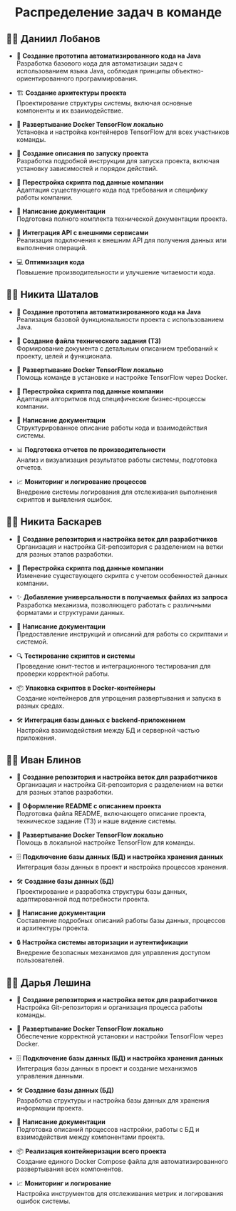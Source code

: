 # <p style="text-align:center;">**Распределение задач в команде**</p>

## 👨‍💻 **Даниил Лобанов**

- 🚀 **Создание прототипа автоматизированного кода на Java**  
  Разработка базового кода для автоматизации задач с использованием языка Java, соблюдая принципы объектно-ориентированного программирования.

- 🏗️ **Создание архитектуры проекта**  
  Проектирование структуры системы, включая основные компоненты и их взаимодействие.

- 🐳 **Развертывание Docker TensorFlow локально**  
  Установка и настройка контейнеров TensorFlow для всех участников команды.

- 📄 **Создание описания по запуску проекта**  
  Разработка подробной инструкции для запуска проекта, включая установку зависимостей и порядок действий.

- 🔧 **Перестройка скрипта под данные компании**  
  Адаптация существующего кода под требования и специфику работы компании.

- 📝 **Написание документации**  
  Подготовка полного комплекта технической документации проекта.

- 🧩 **Интеграция API с внешними сервисами**  
  Реализация подключения к внешним API для получения данных или выполнения операций.

- 💻 **Оптимизация кода**  
  Повышение производительности и улучшение читаемости кода.

## 👨‍💻 **Никита Шаталов**

- 🚀 **Создание прототипа автоматизированного кода на Java**  
  Реализация базовой функциональности проекта с использованием Java.

- 📑 **Создание файла технического задания (ТЗ)**  
  Формирование документа с детальным описанием требований к проекту, целей и функционала.

- 🐳 **Развертывание Docker TensorFlow локально**  
  Помощь команде в установке и настройке TensorFlow через Docker.

- 🔧 **Перестройка скрипта под данные компании**  
  Адаптация алгоритмов под специфические бизнес-процессы компании.

- 📝 **Написание документации**  
  Структурированное описание работы кода и взаимодействия системы.

- 📊 **Подготовка отчетов по производительности**  
  Анализ и визуализация результатов работы системы, подготовка отчетов.

- 📈 **Мониторинг и логирование процессов**  
  Внедрение системы логирования для отслеживания выполнения скриптов и выявления ошибок.

## 👨‍💻 **Никита Баскарев**

- 📂 **Создание репозитория и настройка веток для разработчиков**  
  Организация и настройка Git-репозитория с разделением на ветки для разных этапов разработки.

- 🔧 **Перестройка скрипта под данные компании**  
  Изменение существующего скрипта с учетом особенностей данных компании.

- ✨ **Добавление универсальности в получаемых файлах из запроса**  
  Разработка механизма, позволяющего работать с различными форматами и структурами данных.

- 📝 **Написание документации**  
  Предоставление инструкций и описаний для работы со скриптами и системой.

- 🔍 **Тестирование скриптов и системы**  
  Проведение юнит-тестов и интеграционного тестирования для проверки корректной работы.

- 📦 **Упаковка скриптов в Docker-контейнеры**  
  Создание контейнеров для упрощения развертывания и запуска в разных средах.

- 🛠 **Интеграция базы данных с backend-приложением**  
  Настройка взаимодействия между БД и серверной частью приложения.

## 👨‍💻 **Иван Блинов**

- 📂 **Создание репозитория и настройка веток для разработчиков**  
  Организация и настройка Git-репозитория с разделением на ветки для разных этапов разработки.

- 📖 **Оформление README с описанием проекта**  
  Подготовка файла README, включающего описание проекта, техническое задание (ТЗ) и наше видение системы.

- 🐳 **Развертывание Docker TensorFlow локально**  
  Помощь в локальной настройке TensorFlow для команды.

- 🗄️ **Подключение базы данных (БД) и настройка хранения данных**  
  Интеграция базы данных в проект и настройка процессов хранения.

- 🛠️ **Создание базы данных (БД)**  
  Проектирование и разработка структуры базы данных, адаптированной под потребности проекта.

- 📝 **Написание документации**  
  Составление подробных описаний работы базы данных, процессов и архитектуры проекта.

- 🔒 **Настройка системы авторизации и аутентификации**  
  Внедрение безопасных механизмов для управления доступом пользователей.

## 👩‍💻 **Дарья Лешина**

- 📂 **Создание репозитория и настройка веток для разработчиков**  
  Настройка Git-репозитория и организация процесса работы команды.

- 🐳 **Развертывание Docker TensorFlow локально**  
  Обеспечение корректной установки и настройки TensorFlow через Docker.

- 🗄️ **Подключение базы данных (БД) и настройка хранения данных**  
  Интеграция базы данных в проект и создание механизмов управления данными.

- 🛠️ **Создание базы данных (БД)**  
  Разработка структуры и настройка базы данных для хранения информации проекта.

- 📝 **Написание документации**  
  Подготовка описаний процессов настройки, работы с БД и взаимодействия между компонентами проекта.

- 📦 **Реализация контейнеризации всего проекта**  
  Создание единого Docker Compose файла для автоматизированного развертывания всех компонентов.

- 📈 **Мониторинг и логирование**  
  Настройка инструментов для отслеживания метрик и логирования ошибок системы.
